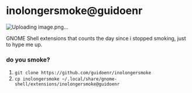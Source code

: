 # inolongersmoke@guidoenr

![Uploading image.png…]()


GNOME Shell extensions that counts the day since i stopped smoking, just to hype me up.

### do you smoke? 
1. `git clone https://github.com/guidoenr/inolongersmoke`
2. `cp inolongersmoke ~/.local/share/gnome-shell/extensions/inolongersmoke@guidoenr`


